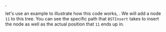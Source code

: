 <!--Cenntered Img Outline-->
<img src="https://i.imgur.com/PHRtJy8.png" style="zoom:25%;" />

let's use an example to illustrate how this code works, . We will add a node `11` to this tree. You can see the specific path that `BSTInsert` takes to insert the node as well as the actual position that `11` ends up in.